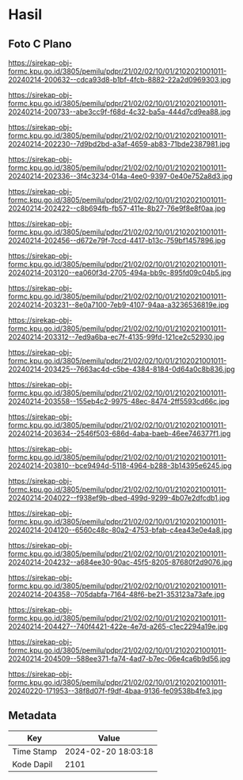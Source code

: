 # Hasil

## Foto C Plano

https://sirekap-obj-formc.kpu.go.id/3805/pemilu/pdpr/21/02/02/10/01/2102021001011-20240214-200632--cdca93d8-b1bf-4fcb-8882-22a2d0969303.jpg

https://sirekap-obj-formc.kpu.go.id/3805/pemilu/pdpr/21/02/02/10/01/2102021001011-20240214-200733--abe3cc9f-f68d-4c32-ba5a-444d7cd9ea88.jpg

https://sirekap-obj-formc.kpu.go.id/3805/pemilu/pdpr/21/02/02/10/01/2102021001011-20240214-202230--7d9bd2bd-a3af-4659-ab83-71bde2387981.jpg

https://sirekap-obj-formc.kpu.go.id/3805/pemilu/pdpr/21/02/02/10/01/2102021001011-20240214-202336--3f4c3234-014a-4ee0-9397-0e40e752a8d3.jpg

https://sirekap-obj-formc.kpu.go.id/3805/pemilu/pdpr/21/02/02/10/01/2102021001011-20240214-202422--c8b694fb-fb57-411e-8b27-76e9f8e8f0aa.jpg

https://sirekap-obj-formc.kpu.go.id/3805/pemilu/pdpr/21/02/02/10/01/2102021001011-20240214-202456--d672e79f-7ccd-4417-b13c-759bf1457896.jpg

https://sirekap-obj-formc.kpu.go.id/3805/pemilu/pdpr/21/02/02/10/01/2102021001011-20240214-203120--ea060f3d-2705-494a-bb9c-895fd09c04b5.jpg

https://sirekap-obj-formc.kpu.go.id/3805/pemilu/pdpr/21/02/02/10/01/2102021001011-20240214-203231--8e0a7100-7eb9-4107-94aa-a3236536819e.jpg

https://sirekap-obj-formc.kpu.go.id/3805/pemilu/pdpr/21/02/02/10/01/2102021001011-20240214-203312--7ed9a6ba-ec7f-4135-99fd-121ce2c52930.jpg

https://sirekap-obj-formc.kpu.go.id/3805/pemilu/pdpr/21/02/02/10/01/2102021001011-20240214-203425--7663ac4d-c5be-4384-8184-0d64a0c8b836.jpg

https://sirekap-obj-formc.kpu.go.id/3805/pemilu/pdpr/21/02/02/10/01/2102021001011-20240214-203558--155eb4c2-9975-48ec-8474-2ff5593cd66c.jpg

https://sirekap-obj-formc.kpu.go.id/3805/pemilu/pdpr/21/02/02/10/01/2102021001011-20240214-203634--2546f503-686d-4aba-baeb-46ee746377f1.jpg

https://sirekap-obj-formc.kpu.go.id/3805/pemilu/pdpr/21/02/02/10/01/2102021001011-20240214-203810--bce9494d-5118-4964-b288-3b14395e6245.jpg

https://sirekap-obj-formc.kpu.go.id/3805/pemilu/pdpr/21/02/02/10/01/2102021001011-20240214-204022--f938ef9b-dbed-499d-9299-4b07e2dfcdb1.jpg

https://sirekap-obj-formc.kpu.go.id/3805/pemilu/pdpr/21/02/02/10/01/2102021001011-20240214-204120--6560c48c-80a2-4753-bfab-c4ea43e0e4a8.jpg

https://sirekap-obj-formc.kpu.go.id/3805/pemilu/pdpr/21/02/02/10/01/2102021001011-20240214-204232--a684ee30-90ac-45f5-8205-87680f2d9076.jpg

https://sirekap-obj-formc.kpu.go.id/3805/pemilu/pdpr/21/02/02/10/01/2102021001011-20240214-204358--705dabfa-7164-48f6-be21-353123a73afe.jpg

https://sirekap-obj-formc.kpu.go.id/3805/pemilu/pdpr/21/02/02/10/01/2102021001011-20240214-204427--740f4421-422e-4e7d-a265-c1ec2294a19e.jpg

https://sirekap-obj-formc.kpu.go.id/3805/pemilu/pdpr/21/02/02/10/01/2102021001011-20240214-204509--588ee371-fa74-4ad7-b7ec-06e4ca6b9d56.jpg

https://sirekap-obj-formc.kpu.go.id/3805/pemilu/pdpr/21/02/02/10/01/2102021001011-20240220-171953--38f8d07f-f9df-4baa-9136-fe09538b4fe3.jpg


## Metadata

| Key        | Value               |
| ---------- | ------------------- |
| Time Stamp | 2024-02-20 18:03:18 |
| Kode Dapil | 2101                |



